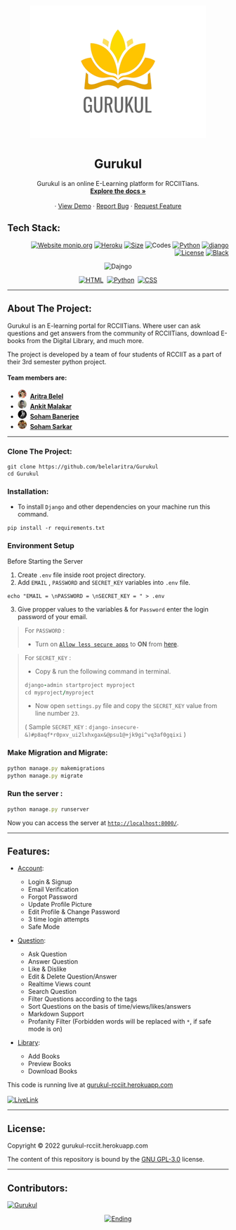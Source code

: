 <div align="center">
    <img src="static/images/Gurukul.png" href="https://gurukul-rcciit.herokuapp.com/" height="300" alt="Gurukul Logo"/>
</div>
<h1 align="center"> Gurukul </h1>
<p align="center">
    Gurukul is an online E-Learning platform for RCCIITians.
    <br />
    <a href="https://github.com/belelaritra/Gurukul"><strong>Explore the docs »</strong></a>
    <br />
    <br />
    ·
    <a href="https://gurukul-rcciit.herokuapp.com/">View Demo</a>
    ·
    <a href="https://github.com/belelaritra/Gurukul/issues">Report Bug</a>
    ·
    <a href="https://github.com/belelaritra/Gurukul/issues">Request Feature</a>
</p>


## Tech Stack:
<div align="right">

[![Website monip.org](https://img.shields.io/website-up-down-green-red/http/monip.org.svg)](https://gurukul-rcciit.herokuapp.com/)
[![Heroku](https://pyheroku-badge.herokuapp.com/?app=gurukul-rcciit&style=flat)](https://gurukul-rcciit.herokuapp.com/)
[![Size](https://github-size-badge.herokuapp.com/belelaritra/Gurukul.svg)](https://github.com/belelaritra/Gurukul)
![Codes](https://img.shields.io/tokei/lines/github/belelaritra/Gurukul)
[![Python](https://img.shields.io/badge/python-3.8+-blue.svg)](https://www.python.org/downloads/)
[![django](https://img.shields.io/badge/django-3.8.10-092E20.svg)](https://pypi.org/project/Django/3.2.10/)[![License](https://img.shields.io/badge/License-GPLv3-blue.svg)](./LICENSE)
[![Black](https://img.shields.io/badge/code%20style-black-000000.svg)](https://github.com/belelaritra/Gurukul)

</div>

<div align="center"><p>

![Dajngo](https://www.djangoproject.com/m/img/badges/djangoproject120x25.gif)   
 
[![HTML](https://forthebadge.com/images/badges/uses-html.svg)](https://forthebadge.com)&nbsp;&nbsp;[![Python](https://forthebadge.com/images/badges/made-with-python.svg)](https://forthebadge.com)&nbsp;&nbsp;[![CSS](https://forthebadge.com/images/badges/uses-css.svg)](https://forthebadge.com)
</p></div>

<!-- ABOUT THE PROJECT -->
---
## About The Project:
<p><a href="https://gurukul-rcciit.herokuapp.com/"></a>Gurukul</a> is an E-learning portal for RCCIITians. Where user can ask questions and get answers from the community of RCCIITians, download E-books from the Digital Library, and much more.

The project is developed by a team of four students of RCCIIT as a part of their 3rd semester python project. 
#### Team members are:
- <img src="static/img/team/team-1.jpeg" height="20" style="border-radius:50%" alt="Aritra Belel"/>&nbsp;&nbsp;<a href="https://github.com/belelaritra"><strong>Aritra Belel</strong></a>
- <img src="static/img/team/team-2.jpeg" height="20" style="border-radius:50%" alt="Ankit Malakar"/>&nbsp;&nbsp;<a href="https://github.com/ankitmalakar7"><strong>Ankit Malakar</strong></a>
- <img src="static/img/team/team-3.png" height="20" style="border-radius:50%" alt="Soham Banerjee"/>&nbsp;&nbsp;<a href="https://github.com/soham4abc"><strong>Soham Banerjee</strong></a>
- <img src="static/img/team/team-4.jpeg" height="20" style="border-radius:50%" alt="Soham Sarkar"/>&nbsp;&nbsp;<a href="https://github.com/smart-worker"><strong>Soham Sarkar</strong></a>
</p>

---

### Clone The Project:
```
git clone https://github.com/belelaritra/Gurukul
cd Gurukul
```

### Installation:
- To install `Django` and other dependencies on your machine run this command.
```
pip install -r requirements.txt
```
### Environment Setup
Before Starting the Server 
1. Create `.env` file inside root project directory.
2. Add `EMAIL` , `PASSWORD` and `SECRET_KEY` variables into `.env` file.
```
echo "EMAIL = \nPASSWORD = \nSECRET_KEY = " > .env
```
3. Give propper values to the variables & for `Password` enter the login password of your email.

> For `PASSWORD` :
>- Turn on [`Allow less secure apps`](https://myaccount.google.com/lesssecureapps) to <b>ON</b> from [here](https://myaccount.google.com/lesssecureapps).

> For `SECRET_KEY` :
>- Copy & run the following command in terminal.
>```ruby
>django-admin startproject myproject
>cd myproject/myproject
>```
>- Now open `settings.py` file and copy the `SECRET_KEY` value from line number `23`.
>
> ( Sample `SECRET_KEY` : `django-insecure-&)#p8aqf*r0pxv_ui2lxhxgax&@psu1@+jk9gi^vq3af0gqixi` )

### Make Migration and Migrate:
```ruby
python manage.py makemigrations
python manage.py migrate
```
### Run the server :
```ruby
python manage.py runserver
```
Now you can access the server at <a href="http://localhost:8000/">`http://localhost:8000/`</a>.

---

## Features:
- [Account](./Account):
    - Login & Signup
    - Email Verification
    - Forgot Password
    - Update Profile Picture
    - Edit Profile & Change Password
    - 3 time login attempts
    - Safe Mode

- [Question](./Question):
    - Ask Question
    - Answer Question
    - Like & Dislike
    - Edit & Delete Question/Answer
    - Realtime Views count
    - Search Question
    - Filter Questions according to the tags
    - Sort Questions on the basis of time/views/likes/answers
    - Markdown Support 
    - Profanity Filter (Forbidden words will be replaced with `*`, if safe mode is on)

- [Library](./Library):
    - Add Books
    - Preview Books
    - Download Books

This code is running live at <a href="gurukul-rcciit.herokuapp.com">gurukul-rcciit.herokuapp.com</a>
<br><br>
[![LiveLink](https://forthebadge.com/images/badges/check-it-out.svg)](gurukul-rcciit.herokuapp.com)

---

## License:
Copyright © 2022 gurukul-rcciit.herokuapp.com

The content of this repository is bound by the <a href ="https://github.com/belelaritra/Gurukul/blob/main/LICENSE">GNU GPL-3.0</a> license.

---

## Contributors:
[![Gurukul](https://contrib.rocks/image?repo=belelaritra/Gurukul)](https://github.com/belelaritra/Gurukul/graphs/contributors)

<div align="center">

[![Ending](https://forthebadge.com/images/badges/built-with-love.svg)](https://github.com/belelaritra/Gurukul/)
</div>
